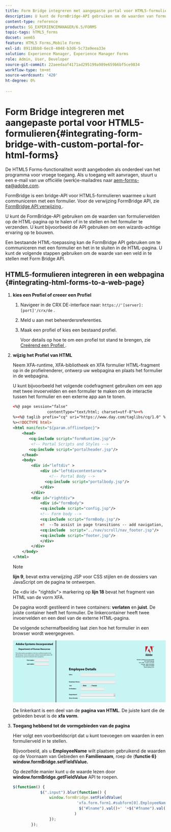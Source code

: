 ```yaml
---
title: Form Bridge integreren met aangepaste portal voor HTML5-formulieren
description: U kunt de FormBridge-API gebruiken om de waarden van formuliervelden op de HTML-pagina op te halen of in te stellen en het formulier te verzenden.
content-type: reference
products: SG_EXPERIENCEMANAGER/6.5/FORMS
topic-tags: hTML5_forms
docset: aem65
feature: HTML5 Forms,Mobile Forms
exl-id: 89118bb8-6ec8-4048-b3d6-5c73a9eea33e
solution: Experience Manager, Experience Manager Forms
role: Admin, User, Developer
source-git-commit: 22aeedaaf4171ad295199a989e659b6bf5ce9834
workflow-type: tm+mt
source-wordcount: '420'
ht-degree: 0%

---
```


# Form Bridge integreren met aangepaste portal voor HTML5-formulieren{#integrating-form-bridge-with-custom-portal-for-html-forms}

<span class="preview"> De HTML5 Forms-functionaliteit wordt aangeboden als onderdeel van het programma voor vroege toegang. Als u toegang wilt aanvragen, stuurt u een e-mail van uw officiële (werk)e-mailadres naar aem-forms-ea@adobe.com.
</span>

FormBridge is een bridge-API voor HTML5-formulieren waarmee u kunt communiceren met een formulier. Voor de verwijzing FormBridge API, zie [ FormBridge API verwijzing ](https://experienceleague.adobe.com/en/docs/experience-manager-65/content/forms/developer-reference/form-bridge-apis).

U kunt de FormBridge-API gebruiken om de waarden van formuliervelden op de HTML-pagina op te halen of in te stellen en het formulier te verzenden. U kunt bijvoorbeeld de API gebruiken om een wizards-achtige ervaring op te bouwen.

Een bestaande HTML-toepassing kan de FormBridge API gebruiken om te communiceren met een formulier en het in te sluiten in de HTML-pagina. U kunt de volgende stappen gebruiken om de waarde van een veld in te stellen met Form Bridge API.

## HTML5-formulieren integreren in een webpagina {#integrating-html-forms-to-a-web-page}

1. **kies een Profiel of creeer een Profiel**

   1. Navigeer in de CRX DE-interface naar: `https://'[server]:[port]'/crx/de` .
   1. Meld u aan met beheerdersreferenties.
   1. Maak een profiel of kies een bestaand profiel.

      Voor details op hoe te om een profiel tot stand te brengen, zie [ Creërend een Profiel ](/help/forms/custom-profile.md).

1. **wijzig het Profiel van HTML**

   Neem XFA-runtime, XFA-bibliotheek en XFA formulier HTML-fragment op in de profielrenderer, ontwerp uw webpagina en plaats het formulier in de webpagina.

   U kunt bijvoorbeeld het volgende codefragment gebruiken om een app met twee invoervelden en een formulier te maken om de interactie tussen het formulier en een externe app aan te tonen.

   ```xml
   <%@ page session="false"
                  contentType="text/html; charset=utf-8"%><%
   %><%@ taglib prefix="cq" uri="https://www.day.com/taglibs/cq/1.0" %><%
   %><!DOCTYPE html>
   <html manifest="${param.offlineSpec}">
       <head>
          <cq:include script="formRuntime.jsp"/>
           <!-- Portal Scripts and Styles -->
          <cq:include script="portalheader.jsp"/>
       </head>
       <body>
           <div id="leftdiv" >
               <div id="leftdivcontentarea">
                   <!-- Portal Body -->
                 <cq:include script="portalbody.jsp"/>
               </div>
           </div>
           <div id="rightdiv">
               <div id="formBody">
               <cq:include script="config.jsp"/>
               <!-- Form body -->
               <cq:include script="formBody.jsp"/>
               <!  --To assist in page transitions -- add navigation, based on scrolling -->
               <cq:include  script="../nav/scroll/nav_footer.jsp"/>
               <cq:include script="footer.jsp"/>
               </div>
           </div>
       </body>
   </html>
   ```

   >[!NOTE]
   >
   >**lijn 9**, bevat extra verwijzing JSP voor CSS stijlen en de dossiers van JavaScript om de pagina te ontwerpen.
   >
   >
   >De &lt;div id= &quot;rightdiv&quot;> markering op **lijn 18** bevat het fragment van HTML van de vorm XFA.
   >
   >
   >De pagina wordt gestileerd in twee containers: **verlaten** en **juist**. De juiste container heeft het formulier. De linkercontainer heeft twee invoervelden en een deel van de externe HTML-pagina.
   >
   >
   >De volgende schermafbeelding laat zien hoe het formulier in een browser wordt weergegeven.

   ![ portaal ](assets/portal.jpg)

   De linkerkant is een deel van de **pagina van HTML**. De juiste kant die de gebieden bevat is de **xfa vorm**.

1. **Toegang hebbend tot de vormgebieden van de pagina**

   Hier volgt een voorbeeldscript dat u kunt toevoegen om waarden in een formulierveld in te stellen.

   Bijvoorbeeld, als u **EmployeeName** wilt plaatsen gebruikend de waarden op de Voornaam van Gebieden **&#x200B;**&#x200B;en **Familienaam**, roep de {**functie 6} window.formBridge.setFieldValue.**

   Op dezelfde manier kunt u de waarde lezen door **window.formBridge.getFieldValue** API te roepen.

   ```javascript
   $(function() {
               $(".input").blur(function() {
                   window.formBridge.setFieldValue(
                               'xfa.form.form1.#subform[0].EmployeeName',
                                $("#lname").val()+' '+$("#fname").val()
                              )
                   });
           });
   ```
